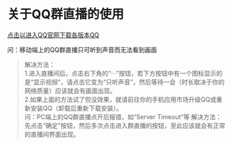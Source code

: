 # 关于QQ群直播的使用
[点击以进入QQ官网下载各版本QQ](https://im.qq.com/)  
  
问：移动端上的QQ群直播只可听到声音而无法看到画面
>解决方法：  
>1.进入直播间后，点击右下角的“···”按钮，若下方按钮中有一个图标显示的是“显示视频”，请点击它变为“只听声音”，然后等待一会（时长取决于你的网络质量）应该就会有画面出现。  
>2.如果上面的方法试了但没效果，就请前往你的手机应用市场升级QQ或重新安装QQ（卸载后重新下载安装）。  
问：PC端上的QQ群直播点开后报错，如“Server Timeout”等
>解决方法：  
>先点击“确定”按钮，然后多次点击进入群直播的按钮，至此应该就会有正常的直播间界面出现。  
